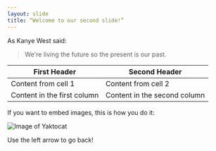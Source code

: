 ```yaml
---
layout: slide
title: “Welcome to our second slide!”
---
```

As Kanye West said:

> We're living the future so
> the present is our past.

First Header | Second Header
------------ | -------------
Content from cell 1 | Content from cell 2
Content in the first column | Content in the second column

If you want to embed images, this is how you do it:

![Image of Yaktocat](https://octodex.github.com/images/yaktocat.png)

Use the left arrow to go back!
